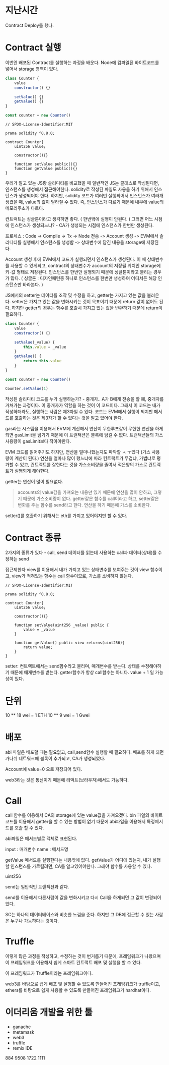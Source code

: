 # 지난시간

Contract Deploy를 했다.

# Contract 실행

이번엔 배포된 Contract를 실행하는 과정을 배운다.
Node에 컴파일된 바이트코드를 넣어서
storage 영역이 있다.

```js
class Counter {
    value
    constructor() {}

    setValue() {}
    getValue() {}
}

const counter = new Counter()
```

```sol
// SPDX-License-Identifier:MIT

prama solidity ^0.8.0;

contract Counter{
    uint256 value;

    constructor(){}

    function setValue public(){}
    function getValue public(){}
}

```

우리가 알고 있는 JS랑 솔리디티를 비교했을 때 일반적인 JS는 클래스로 작성된다면, 인스턴스를 생성해서 접근해야한다.
solidity로 작성된 파일도 사용을 하기 위해서 인스턴스가 생성되어야 한다.
하지만, solidity 코드가 여러번 실행되어서 인스턴스가 여러개 생겼을 때, value의 값이 달라질 수 있다.
즉, 인스턴스가 다르기 때문에 내부에 value의 메모리주소가 다르다.

컨트랙트는 싱글톤이라고 생각하면 좋다. ( 한번밖에 실행이 안된다. )
그러면 어느 시점에 인스턴스가 생성되느냐? - CA가 생성되는 시점에 인스턴스가 한번만 생성된다.

프로세스 : Code -> Compile -> Tx -> Node 전송 -> Account 생성 -> EVM에서 솔리디티를 실행해서 인스턴스를 생성함 -> 상태변수에 담긴 내용을 storage에 저장된다.

Account 생성 후에 EVM에서 코드가 실행되면서 인스턴스가 생성된다. 이 때 상태변수를 사용할 수 있게되고, contract의 상태변수가 account의 저장될 위치인 storage에 키-값 형태로 저장된다.
인스턴스를 한번만 실행되기 때문에 싱글톤이라고 불리는 경우가 많다. ( 싱글톤 : 디자인패턴중 하나로 인스턴스를 한번만 생성하여 어디서든 해당 인스턴스만 바라본다. )

JS에서의 setter는 데이터를 조작 및 수정을 하고, getter는 가지고 있는 값을 불러온다.
setter은 가지고 있는 값을 변화시키는 것이 목표이기 때문에 return 값이 없어도 된다. 하지만 getter의 경우는 함수를 호출시 가지고 있는 값을 반환하기 때문에 return이 필요하다.

```js
class Counter {
    value
    constructor() {}

    setValue(_value) {
        this.value = _value
    }
    getValue() {
        return this.value
    }
}

const counter = new Counter()

Counter.setValue(1)
```

작성된 솔리디티 코드를 누가 실행하는가? - 중개자..
A가 B에게 전송을 할 떄, 중개자를 거쳐가는 과정이다. 이 중개자가 역할을 하는 것이 이 코드이다.
그래서 이 코드는 내가 작성하더라도, 실행하는 사람은 제3자일 수 있다.
코드는 EVM에서 실행이 되지만 메서드를 호출하는 것은 제3자가 할 수 있다는 것을 알고 있어야 한다.

gas라는 시스템을 이용해서 EVM에 계산해서 연산이 무한루프같이 무한한 연산을 하게되면 gasLimit을 넘기기 때문에 이 트랜잭션은 블록에 담길 수 없다.
트랜잭션들의 가스사용량이 gasLimit보다 작아야한다.

EVM 코드를 읽어주기도 하지만, 연산을 얼마나했는지도 파악할 ㅅ ㅜ있다 (가스 사용량이 계산이 된다.)
연산을 얼마나 많이 했느냐에 따라 컨트랙트가 무겁냐, 가볍냐로 평가할 수 있고, 컨트랙트를 잘한다는 것을 가스소비량을 줄여서 적은양의 가스로 컨트랙트가 실행되게 해야한다.

getter는 연산이 많이 필요없다.

> accounts의 value값을 가져오는 내용만 있기 때문에 연산을 많이 안하고, 그렇기 때문에 가스소비량이 없다.
> getter같은 함수를 call이라고 하고, setter같은 변화를 주는 함수를 send라고 한다.
> 연산을 하기 때문에 가스를 소비한다.

setter()를 호출하기 위해서는 eth를 가지고 있어야지만 할 수 있다.

# Contract 종류

2가지의 종류가 있다 - call, send
데이터를 읽는데 사용하는 call과 데이터(상태)를 수정하는 send

접근제한자 view를 이용해서 내가 가지고 있는 상태변수를 보여주는 것이 view 함수이고,
view가 적혀있는 함수는 call 함수이므로, 가스를 소비하지 않는다.

```sol
// SPDX-License-Identifier:MIT

prama solidity ^0.8.0;

contract Counter{
    uint256 value;

    constructor(){}

    function setValue(uint256 _value) public {
        value = _value
    }

    function getValue() public view returns(uint256){
        return value;
    }
}
```

setter: 컨트랙트에서는 send함수라고 불리며, 매개변수를 받는다. 상태를 수정해야하기 때문에 매개변수를 받는다.
getter함수가 항상 call함수는 아니다. value + 1 일 가능성이 있다.

# 단위

10 ** 18 wei = 1 ETH
10 ** 9 wei = 1 Gwei

# 배포

abi 파일은 배포할 때는 필요없고, call,send함수 실행할 때 필요하다.
배포를 하게 되면 가나쉬 네트워크에 블록이 추가되고, CA가 생성되었다.

Account에 value=0 으로 저장되어 있다.

web3라는 것은 통신이기 때문에 리액트(브라우저)에서도 가능하다.

# Call

call 함수를 이용해서 CA의 storage에 있는 value값을 가져오겠다.
bin 파일의 바이트코드를 이용해서 getter을 할 수 있는 방법이 없기 때문에 abi파일을 이용해서 특정메서드를 호출 할 수 있다.

abi파일은 메서드별로 객체로 표현된다.

input : 매개변수
name : 메서드명

getValue 메서드를 실행한다는 내용밖에 없다. getValue가 어디에 있는지, 내가 실행할 인스턴스를 가르킬려면, CA를 알고있어야한다. 그래야 함수를 사용할 수 있다.

uint256

send는 일반적인 트랜잭션과 같다.

send를 이용해서 다른사람이 값을 변화시키고 다시 Call을 하게되면 그 값이 변경되어 있다.

SC는 하나의 데이터베이스와 비슷한 느낌을 준다. 하지만 그 DB에 접근할 수 있는 사람은 누구나 가능하다는 것이다.

# Truffle

이렇게 많은 과정을 작성하고, 수정하는 것이 번거롭기 때문에, 프레임워크가 나왔으며 이 프레임워크를 이용해서 쉽게 스마트 컨트랙트 배포 및 실행을 할 수 있다.

이 프레임워크가 Truffle이라는 프레임워크이다.

web3를 바탕으로 쉽게 배포 및 실행할 수 있도록 만들어진 프레임워크가 truffle이고,
ethers를 바탕으로 쉽게 사용할 수 있도록 만들어진 프레임워크가 hardhat이다.

# 이더리움 개발을 위한 툴

-   ganache
-   metamask
-   web3
-   truffle
-   remix IDE

884 9508 1722
1111
